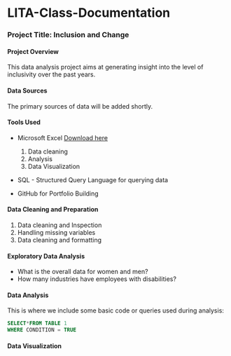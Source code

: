 # LITA-Class-Documentation
### Project Title: Inclusion and Change ###
#### Project Overview ####
This data analysis project aims at generating insight into the level of inclusivity over the past years.

#### Data Sources ####
The primary sources of data will be added shortly.

#### Tools Used ####
- Microsoft Excel [Download here](https://www.microsoft.com)
   1.  Data cleaning
   2.  Analysis
   3.  Data Visualization
    
- SQL - Structured Query Language for querying data
  
- GitHub for Portfolio Building


#### Data Cleaning and Preparation ####
1. Data cleaning and Inspection
2. Handling missing variables
3. Data cleaning and formatting

#### Exploratory Data Analysis ####
- What is the overall data for women and men?
- How many industries have employees with disabilities?

#### Data Analysis ####
This is where we include some basic code or queries used during analysis:

```SQL
SELECT*FROM TABLE 1
WHERE CONDITION = TRUE
```
   
#### Data Visualization ####
